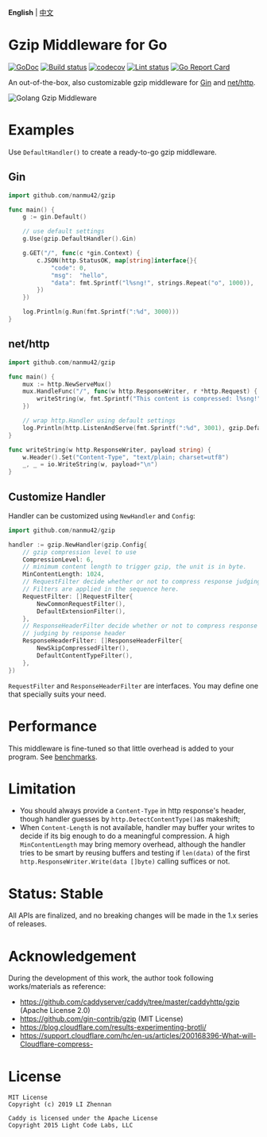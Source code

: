 **English** | [中文](https://github.com/nanmu42/gzip/blob/master/README.Chinese.md)

# Gzip Middleware for Go

[![GoDoc](https://godoc.org/github.com/nanmu42/gzip?status.svg)](https://godoc.org/github.com/nanmu42/gzip)
[![Build status](https://github.com/nanmu42/gzip/workflows/build/badge.svg)](https://github.com/nanmu42/gzip/actions)
[![codecov](https://codecov.io/gh/nanmu42/gzip/branch/master/graph/badge.svg)](https://codecov.io/gh/nanmu42/gzip)
[![Lint status](https://github.com/nanmu42/gzip/workflows/golangci-lint/badge.svg)](https://github.com/nanmu42/gzip/actions)
[![Go Report Card](https://goreportcard.com/badge/github.com/nanmu42/gzip)](https://goreportcard.com/report/github.com/nanmu42/gzip)

An out-of-the-box, also customizable gzip middleware for [Gin](https://github.com/gin-gonic/gin) and [net/http](https://golang.org/pkg/net/http/).

![Golang Gzip Middleware](https://repository-images.githubusercontent.com/226004454/598f2e80-87a9-11ea-8c80-ecfc0e85fef5)

# Examples

Use `DefaultHandler()` to create a ready-to-go gzip middleware.

## Gin

```go
import github.com/nanmu42/gzip

func main() {
	g := gin.Default()

    // use default settings
	g.Use(gzip.DefaultHandler().Gin)

	g.GET("/", func(c *gin.Context) {
		c.JSON(http.StatusOK, map[string]interface{}{
			"code": 0,
			"msg":  "hello",
			"data": fmt.Sprintf("l%sng!", strings.Repeat("o", 1000)),
		})
	})

	log.Println(g.Run(fmt.Sprintf(":%d", 3000)))
}
```

## net/http

```go
import github.com/nanmu42/gzip

func main() {
	mux := http.NewServeMux()
	mux.HandleFunc("/", func(w http.ResponseWriter, r *http.Request) {
		writeString(w, fmt.Sprintf("This content is compressed: l%sng!", strings.Repeat("o", 1000)))
	})

    // wrap http.Handler using default settings
	log.Println(http.ListenAndServe(fmt.Sprintf(":%d", 3001), gzip.DefaultHandler().WrapHandler(mux)))
}

func writeString(w http.ResponseWriter, payload string) {
	w.Header().Set("Content-Type", "text/plain; charset=utf8")
	_, _ = io.WriteString(w, payload+"\n")
}
```

## Customize Handler

Handler can be customized using `NewHandler` and `Config`:

```go
import github.com/nanmu42/gzip

handler := gzip.NewHandler(gzip.Config{
    // gzip compression level to use
	CompressionLevel: 6, 
    // minimum content length to trigger gzip, the unit is in byte.
	MinContentLength: 1024,
    // RequestFilter decide whether or not to compress response judging by request.
    // Filters are applied in the sequence here.
	RequestFilter: []RequestFilter{
	    NewCommonRequestFilter(),
	    DefaultExtensionFilter(),
	},
    // ResponseHeaderFilter decide whether or not to compress response
    // judging by response header
	ResponseHeaderFilter: []ResponseHeaderFilter{
		NewSkipCompressedFilter(),
		DefaultContentTypeFilter(),
	},
})
```

`RequestFilter` and `ResponseHeaderFilter` are interfaces.
You may define one that specially suits your need.

# Performance

This middleware is fine-tuned so that little overhead is added to your program. See [benchmarks](https://github.com/nanmu42/gzip/blob/master/docs/benchmarks.md).

# Limitation

* You should always provide a `Content-Type` in http response's header, though handler guesses by `http.DetectContentType()`as makeshift;
* When `Content-Length` is not available, handler may buffer your writes to decide if its big enough to do a meaningful compression. A high `MinContentLength` may bring memory overhead, although the handler tries to be smart by reusing buffers and testing if `len(data)` of the first `http.ResponseWriter.Write(data []byte)` calling suffices or not.

# Status: Stable

All APIs are finalized, and no breaking changes will be made in the 1.x series of releases.

# Acknowledgement

During the development of this work, the author took following works/materials as reference:

* https://github.com/caddyserver/caddy/tree/master/caddyhttp/gzip (Apache License 2.0)
* https://github.com/gin-contrib/gzip (MIT License)
* https://blog.cloudflare.com/results-experimenting-brotli/
* https://support.cloudflare.com/hc/en-us/articles/200168396-What-will-Cloudflare-compress-

# License

```
MIT License
Copyright (c) 2019 LI Zhennan

Caddy is licensed under the Apache License
Copyright 2015 Light Code Labs, LLC
```